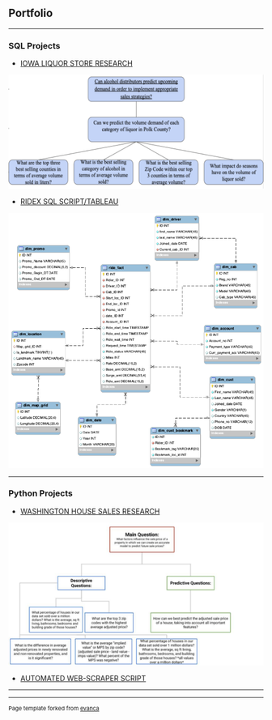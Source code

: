 ## Portfolio

---

### SQL Projects

- [IOWA LIQUOR STORE RESEARCH](/sample_page)
<img src="/images/Picture_iowaLiquorStore.PNG"/>


- [RIDEX SQL SCRIPT/TABLEAU](/pdf/sample_presentation.pdf)
<img src="/images/ridex.PNG?raw=true"/>

---


### Python Projects

- [WASHINGTON HOUSE SALES RESEARCH](http://example.com/)
<img src="/images/Picture_HouseSales.PNG?raw=true"/>

- [AUTOMATED WEB-SCRAPER SCRIPT ](http://example.com/)



---




---
<p style="font-size:11px">Page template forked from <a href="https://github.com/evanca/quick-portfolio">evanca</a></p>
<!-- Remove above link if you don't want to attibute -->
